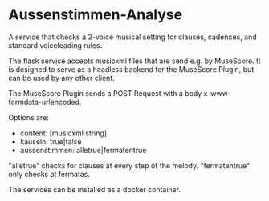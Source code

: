 # Aussenstimmen-Analyse

A service that checks a 2-voice musical setting for clauses, cadences, and standard voiceleading rules.

The flask service accepts musicxml files that are send e.g. by MuseScore. It is designed to serve as a headless backend for the MuseScore Plugin, but can be used by any other client.

The MuseScore Plugin sends a POST Request with a body x-www-formdata-urlencoded.

Options are:
- content: [musicxml string]
- kauseln: true|false
- aussenstimmen: alletrue|fermatentrue

"alletrue" checks for clauses at every step of the melody. "fermatentrue" only checks at fermatas.

The services can be installed as a docker container.
